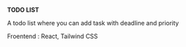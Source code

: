 **TODO LIST**

A todo list where you can add task with deadline and priority 

Froentend : React, Tailwind CSS
